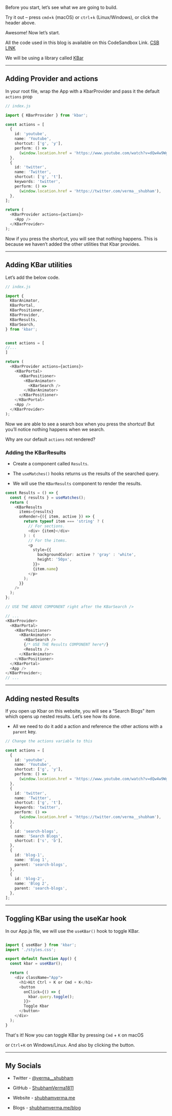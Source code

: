 
Before you start, let’s see what we are going to build.

Try it out – press `cmd`+`k` (macOS) or `ctrl`+`k` (Linux/Windows), or click the header above.

Awesome! Now let’s start.

All the code used in this blog is available on this CodeSandbox Link. [CSB LINK](https://codesandbox.io/s/lucid-satoshi-4k109k?file=%2Fsrc%2Findex.js%3A295-915)

We will be using a library called [KBar](https://github.com/timc1/kbar)

---

## Adding Provider and actions

In your root file, wrap the App with a KbarProvider and pass it the default `actions` prop

```typescript
// index.js

import { KBarProvider } from 'kbar';

const actions = [
  {
    id: 'youtube',
    name: 'Youtube',
    shortcut: ['g', 'y'],
    perform: () =>
      (window.location.href = 'https://www.youtube.com/watch?v=dQw4w9WgXcQ'),
  },
  {
    id: 'twitter',
    name: 'Twitter',
    shortcut: ['g', 't'],
    keywords: 'twitter',
    perform: () =>
      (window.location.href = 'https://twitter.com/verma__shubham'),
  },
];

return (
  <KBarProvider actions={actions}>
    <App />
  </KBarProvider>
);
```

Now if you press the shortcut, you will see that nothing happens. This is because we haven’t added the other utilities that Kbar provides.

---

## Adding KBar utilities

Let’s add the below code.

```typescript
// index.js

import {
  KBarAnimator,
  KBarPortal,
  KBarPositioner,
  KBarProvider,
  KBarResults,
  KBarSearch,
} from 'kbar';


const actions = [
//...
]

return (
  <KBarProvider actions={actions}>
    <KBarPortal>
      <KBarPositioner>
        <KBarAnimator>
          <KBarSearch />
        </KBarAnimator>
      </KBarPositioner>
    </KBarPortal>
    <App />
  </KBarProvider>
);
```

Now we are able to see a search box when you press the shortcut! But you’ll notice nothing happens when we search.

Why are our default `actions` not rendered?

### Adding the KBarResults

- Create a component called `Results`.

- The `useMatches()` hooks returns us the results of the searched query.

- We will use the `KBarResults` component to render the results.

```typescript
const Results = () => {
  const { results } = useMatches();
  return (
    <KBarResults
      items={results}
      onRender={({ item, active }) => {
        return typeof item === 'string' ? (
          // For sections.
          <div> {item}</div>
        ) : (
          // For the items.
          <p
            style={{
              backgroundColor: active ? 'gray' : 'white',
              height: '50px',
            }}>
            {item.name}
          </p>
        );
      }}
    />
  );
};

// USE THE ABOVE COMPONENT right after the KBarSearch />

// ...
<KBarProvider>
  <KBarPortal>
    <KBarPositioner>
      <KBarAnimator>
        <KBarSearch />
        {/* USE THE Results COMPONENT here*/}
        <Results />
      </KBarAnimator>
    </KBarPositioner>
  </KBarPortal>
  <App />
</KBarProvider>;
// ...
```

---

## Adding nested Results

If you open up Kbar on this website, you will see a “Search Blogs” item which opens up nested results. Let’s see how its done.

- All we need to do it add a action and reference the other actions with a `parent` key.

```typescript
// Change the actions variable to this

const actions = [
  {
    id: 'youtube',
    name: 'Youtube',
    shortcut: ['g', 'y'],
    perform: () =>
      (window.location.href = 'https://www.youtube.com/watch?v=dQw4w9WgXcQ'),
  },
  {
    id: 'twitter',
    name: 'Twitter',
    shortcut: ['g', 't'],
    keywords: 'twitter',
    perform: () =>
      (window.location.href = 'https://twitter.com/verma__shubham'),
  },
  {
    id: 'search-blogs',
    name: 'Search Blogs',
    shortcut: ['s', 'b'],
  },
  {
    id: 'blog-1',
    name: 'Blog 1',
    parent: 'search-blogs',
  },
  {
    id: 'blog-2',
    name: 'Blog 2',
    parent: 'search-blogs',
  },
];
```

---

## Toggling KBar using the useKar hook

In our App.js file, we will use the `useKBar()` hook to toggle KBar.

```typescript

import { useKBar } from 'kbar';
import './styles.css';

export default function App() {
  const kbar = useKBar();

  return (
    <div className="App">
      <h1>Hit Ctrl + K or Cmd + K</h1>
      <button
        onClick={() => {
          kbar.query.toggle();
        }}>
        Toggle Kbar
      </button>
    </div>
  );
}
```

That's it! Now you can toggle KBar by pressing `Cmd` + `K` on macOS

or `Ctrl`+`K` on Windows/Linux. And also by clicking the button.

---

## My Socials

- Twitter - [@verma\_\_shubham](https://shbm.fyi/tw)

- GitHub - [ShubhamVerma1811](https://github.com/ShubhamVerma1811)

- Website - [shubhamverma.me](https://shubhamverma.me/)

- Blogs - [shubhamverma.me/blog](https://shubhamverma.me/blog)
